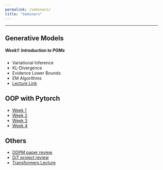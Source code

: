 ```yaml
---
permalink: /seminars/
title: "Seminars"
---
```


---

## Generative Models

<h5> Week1: Introduction to PGMs</h5>
<ul>
    <li>Variational Inference</li>
    <li>KL-Divergence</li>
    <li>Evidence Lower Bounds</li>
    <li>EM Algorithms</li>
    <li><u><a href="https://www.youtube.com/watch?v=F2UAccWZewQ&t=6853s">Lecture Link</a></u></li>
</ul>

## OOP with Pytorch

<ul>
    <li><u><a href="https://www.youtube.com/watch?v=Wj__yYnd5DQ">Week 1</a></u></li>
    <li><u><a href="https://www.youtube.com/watch?v=-EDE4Op1UiM">Week 2</a></u></li>
    <li><u><a href="https://www.youtube.com/watch?v=j9rzkceASLA">Week 3</a></u></li>
    <li><u><a href="https://www.youtube.com/watch?v=Tdyrk11sK4Q">Week 4</a></u></li>
</ul>

## Others

<ul>
    <li><u><a href="https://www.youtube.com/watch?v=N_8NnRf6bjY">DDPM paper review</a></u></li>
    <li><u><a href="https://www.youtube.com/watch?v=mStgcleyytE">DiT project review</a></u></li>
    <li><u><a href="https://www.youtube.com/watch?v=ZYuqwlJm9Pg&t=1567s">Transformers Lecture</a></u></li>
</ul>
